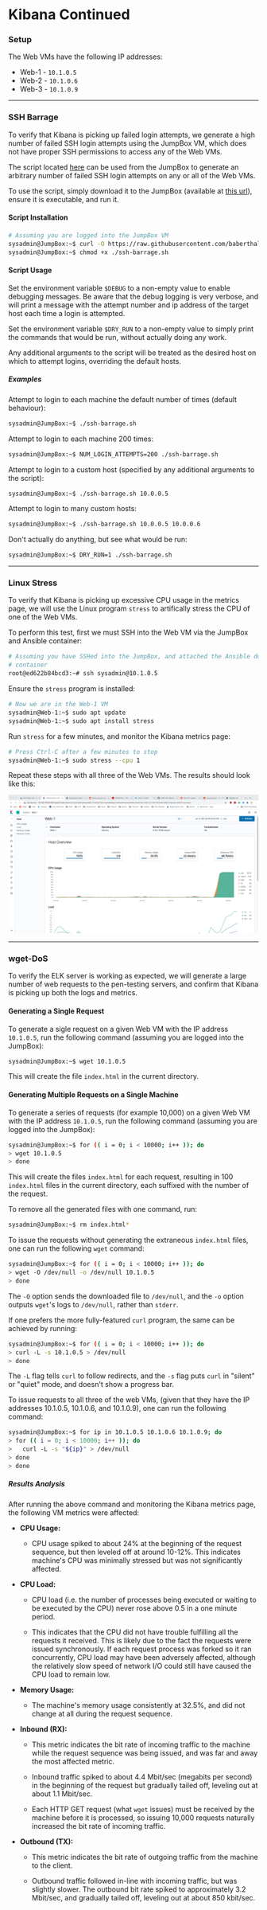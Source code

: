 # Kibana Continued

### Setup

The Web VMs have the following IP addresses:

* Web-1 - `10.1.0.5`
* Web-2 - `10.1.0.6`
* Web-3 - `10.1.0.9`

---

### SSH Barrage

To verify that Kibana is picking up failed login attempts, we generate a high
number of failed SSH login attempts using the JumpBox VM, which does not have
proper SSH permissions to access any of the Web VMs.

The script located [here](./scripts/ssh-barrage.sh) can be used from the JumpBox to generate an arbitrary number of failed SSH login attempts on any or all of
the Web VMs.

To use the script, simply download it to the JumpBox (available at [this
url](https://raw.githubusercontent.com/baberthal/CSBC-Elk-Stack/prime/Kibana-Continued/scripts/ssh-barrage.sh)),
ensure it is executable, and run it.

#### Script Installation

```bash
# Assuming you are logged into the JumpBox VM
sysadmin@JumpBox:~$ curl -O https://raw.githubusercontent.com/baberthal/CSBC-Elk-Stack/prime/Kibana-Continued/scripts/ssh-barrage.sh
sysadmin@JumpBox:~$ chmod +x ./ssh-barrage.sh
```

#### Script Usage

Set the environment variable `$DEBUG` to a non-empty value to enable debugging
messages. Be aware that the debug logging is very verbose, and will print a
message with the attempt number and ip address of the target host each time a
login is attempted.

Set the environment variable `$DRY_RUN` to a non-empty value to simply print the
commands that would be run, without actually doing any work.

Any additional arguments to the script will be treated as the desired host on
which to attempt logins, overriding the default hosts.

##### Examples

Attempt to login to each machine the default number of times (default behaviour):

```bash
sysadmin@JumpBox:~$ ./ssh-barrage.sh
```

Attempt to login to each machine 200 times:

```bash
sysadmin@JumpBox:~$ NUM_LOGIN_ATTEMPTS=200 ./ssh-barrage.sh
```

Attempt to login to a custom host (specified by any additional arguments to the script):

```bash
sysadmin@JumpBox:~$ ./ssh-barrage.sh 10.0.0.5
```

Attempt to login to many custom hosts:

```bash
sysadmin@JumpBox:~$ ./ssh-barrage.sh 10.0.0.5 10.0.0.6
```

Don't actually do anything, but see what would be run:

```bash
sysadmin@JumpBox:~$ DRY_RUN=1 ./ssh-barrage.sh
```

---

### Linux Stress

To verify that Kibana is picking up excessive CPU usage in the metrics page,
we will use the Linux program `stress` to artifically stress the CPU of one of
the Web VMs.

To perform this test, first we must SSH into the Web VM via the JumpBox and
Ansible container:

```bash
# Assuming you have SSHed into the JumpBox, and attached the Ansible docker
# container
root@ed622b84bcd3:~# ssh sysadmin@10.1.0.5
```

Ensure the `stress` program is installed:

```bash
# Now we are in the Web-1 VM
sysadmin@Web-1:~$ sudo apt update
sysadmin@Web-1:~$ sudo apt install stress
```

Run `stress` for a few minutes, and monitor the Kibana metrics page:

```bash
# Press Ctrl-C after a few minutes to stop
sysadmin@Web-1:~$ sudo stress --cpu 1
```

Repeat these steps with all three of the Web VMs. The results should look like
this:

![stress-results-example](../images/stress-results-example.png)

---

### wget-DoS

To verify the ELK server is working as expected, we will generate a large number
of web requests to the pen-testing servers, and confirm that Kibana is picking
up both the logs and metrics.

#### Generating a Single Request

To generate a sigle request on a given Web VM with the IP address `10.1.0.5`,
run the following command (assuming you are logged into the JumpBox):

```bash
sysadmin@JumpBox:~$ wget 10.1.0.5
```

This will create the file `index.html` in the current directory.

#### Generating Multiple Requests on a Single Machine

To generate a series of requests (for example 10,000) on a given Web VM with the
IP address `10.1.0.5`, run the following command
(assuming you are logged into the JumpBox):

```bash
sysadmin@JumpBox:~$ for (( i = 0; i < 10000; i++ )); do
> wget 10.1.0.5
> done
```

This will create the files `index.html` for each request, resulting in 100
`index.html` files in the current directory, each suffixed with the number of
the request.

To remove all the generated files with one command, run:

```bash
sysadmin@JumpBox:~$ rm index.html*
```


To issue the requests without generating the extraneous `index.html` files, one
can run the following `wget` command:

```bash
sysadmin@JumpBox:~$ for (( i = 0; i < 10000; i++ )); do
> wget -O /dev/null -o /dev/null 10.1.0.5
> done
```

The `-O` option sends the downloaded file to `/dev/null`, and the `-o` option
outputs `wget`'s logs to `/dev/null`, rather than `stderr`.


If one prefers the more fully-featured `curl` program, the same can be achieved
by running:

```bash
sysadmin@JumpBox:~$ for (( i = 0; i < 10000; i++ )); do
> curl -L -s 10.1.0.5 > /dev/null
> done
```

The `-L` flag tells `curl` to follow redirects, and the `-s` flag puts `curl` in
"silent" or "quiet" mode, and doesn't show a progress bar.


To issue requests to all three of the web VMs, (given that they have the IP
addresses 10.1.0.5, 10.1.0.6, and 10.1.0.9), one can run the following
command:

```bash
sysadmin@JumpBox:~$ for ip in 10.1.0.5 10.1.0.6 10.1.0.9; do
> for (( i = 0; i < 10000; i++ )); do
>   curl -L -s "${ip}" > /dev/null
> done
> done
```


##### Results Analysis

After running the above command and monitoring the Kibana metrics page, the
following VM metrics were affected:

* **CPU Usage:**
  - CPU usage spiked to about 24% at the beginning of the request sequence, but
    then leveled off at around 10-12%. This indicates machine's CPU was
    minimally stressed but was not significantly affected.

* **CPU Load:**
  - CPU load (i.e. the number of processes being executed or waiting to be
    executed by the CPU) never rose above 0.5 in a one minute period.

  - This indicates that the CPU did not have trouble fulfilling all the requests
    it received. This is likely due to the fact the requests were issued
    synchronously. If each request process was forked so it ran concurrently,
    CPU load may have been adversely affected, although the relatively slow
    speed of network I/O could still have caused the CPU load to remain low.

* **Memory Usage:**
  - The machine's memory usage consistently at 32.5%, and did not change at all
    during the request sequence.

* **Inbound (RX):**
  - This metric indicates the bit rate of incoming traffic to the machine while
    the request sequence was being issued, and was far and away the most
    affected metric.

  - Inbound traffic spiked to about 4.4 Mbit/sec (megabits per second) in the
    beginning of the request but gradually tailed off, leveling out at about
    1.1 Mbit/sec.

  - Each HTTP GET request (what `wget` issues) must be received by the machine
    before it is processed, so issuing 10,000 requests naturally increased the
    bit rate of incoming traffic.

* **Outbound (TX):**
  - This metric indicates the bit rate of outgoing traffic from the machine to
    the client.

  - Outbound traffic followed in-line with incoming traffic, but was slightly
    slower. The outbound bit rate spiked to approximately 3.2 Mbit/sec, and
    gradually tailed off, leveling out at about 850 kbit/sec.
